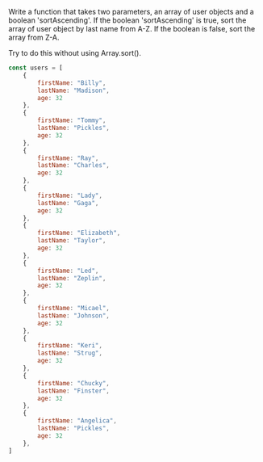 Write a function that takes two parameters, an array of user objects and a boolean 'sortAscending'. If the boolean 'sortAscending' is true, sort the array of user object by last name from A-Z. If the boolean is false, sort the array from Z-A.


Try to do this without using Array.sort().
```js
const users = [
    {
        firstName: "Billy",
        lastName: "Madison", 
        age: 32
    },
    {
        firstName: "Tommy",
        lastName: "Pickles", 
        age: 32
    },
    {
        firstName: "Ray",
        lastName: "Charles", 
        age: 32
    },
    {
        firstName: "Lady",
        lastName: "Gaga", 
        age: 32
    },
    {
        firstName: "Elizabeth",
        lastName: "Taylor", 
        age: 32
    },
    {
        firstName: "Led",
        lastName: "Zeplin", 
        age: 32
    },
    {
        firstName: "Micael",
        lastName: "Johnson", 
        age: 32
    },
    {
        firstName: "Keri",
        lastName: "Strug", 
        age: 32
    },
    {
        firstName: "Chucky",
        lastName: "Finster", 
        age: 32
    },
    {
        firstName: "Angelica",
        lastName: "Pickles", 
        age: 32
    },
]
```